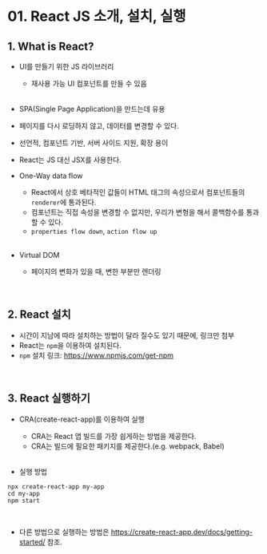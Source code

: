 # 01. React JS 소개, 설치, 실행

## 1. What is React?

- UI를 만들기 위한 JS 라이브러리

  - 재사용 가능 UI 컴포넌트를 만들 수 있음

  <br/>

- SPA(Single Page Application)을 만드는데 유용

- 페이지를 다시 로딩하지 않고, 데이터를 변경할 수 있다.

- 선언적, 컴포넌트 기반, 서버 사이드 지원, 확장 용이

- React는 JS 대신 JSX를 사용한다.

- One-Way data flow

  - React에서 상호 베타적인 값들이 HTML 태그의 속성으로서 컴포넌트들의 `renderer`에 통과된다.
  - 컴포넌트는 직접 속성을 변경할 수 없지만, 우리가 변형을 해서 콜백함수를 통과할 수 있다.
  - `properties flow down`, `action flow up`

  <br/>

- Virtual DOM

  - 페이지의 변화가 있을 때, 변한 부분만 렌더링

<br/>

## 2. React 설치

- 시간이 지남에 따라 설치하는 방법이 달라 질수도 있기 때문에, 링크만 첨부
- React는 `npm`을 이용하여 설치된다.
- `npm` 설치 링크: https://www.npmjs.com/get-npm

<br/>

## 3. React 실행하기

- CRA(create-react-app)를 이용하여 실행

  - CRA는 React 앱 빌드를 가장 쉽게하는 방법을 제공한다.
  - CRA는 빌드에 필요한 패키지를 제공한다.(e.g. webpack, Babel)

  <br/>

- 실행 방법

```
npx create-react-app my-app
cd my-app
npm start
```

<br/>

- 다른 방법으로 실행하는 방법은 https://create-react-app.dev/docs/getting-started/ 참조.



